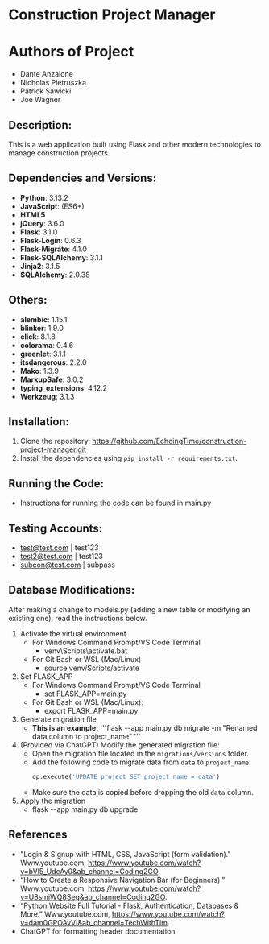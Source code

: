 # Construction Project Manager

# Authors of Project

- Dante Anzalone
- Nicholas Pietruszka
- Patrick Sawicki
- Joe Wagner

## Description:

This is a web application built using Flask and other modern technologies to manage construction projects.

## Dependencies and Versions:

- **Python**: 3.13.2
- **JavaScript**: (ES6+)
- **HTML5**
- **jQuery**: 3.6.0
- **Flask**: 3.1.0
- **Flask-Login**: 0.6.3
- **Flask-Migrate**: 4.1.0
- **Flask-SQLAlchemy**: 3.1.1
- **Jinja2**: 3.1.5
- **SQLAlchemy**: 2.0.38

## Others:

- **alembic**: 1.15.1
- **blinker**: 1.9.0
- **click**: 8.1.8
- **colorama**: 0.4.6
- **greenlet**: 3.1.1
- **itsdangerous**: 2.2.0
- **Mako**: 1.3.9
- **MarkupSafe**: 3.0.2
- **typing_extensions**: 4.12.2
- **Werkzeug**: 3.1.3

## Installation:

1. Clone the repository: https://github.com/EchoingTime/construction-project-manager.git
2. Install the dependencies using `pip install -r requirements.txt`.

## Running the Code:

- Instructions for running the code can be found in main.py

## Testing Accounts:

- test@test.com | test123
- test2@test.com | test123
- subcon@test.com | subpass

## Database Modifications:

After making a change to models.py (adding a new table or modifying an existing one), read the instructions below.

1. Activate the virtual environment
   - For Windows Command Prompt/VS Code Terminal
     - venv\Scripts\activate.bat
   - For Git Bash or WSL (Mac/Linux)
     - source venv/Scripts/activate
2. Set FLASK_APP
   - For Windows Command Prompt/VS Code Terminal
     - set FLASK_APP=main.py
   - For Git Bash or WSL (Mac/Linux):
     - export FLASK_APP=main.py
3. Generate migration file
   - **This is an example:**
     '''flask --app main.py db migrate -m "Renamed data column to project_name"
     '''
4. (Provided via ChatGPT) Modify the generated migration file:
   - Open the migration file located in the `migrations/versions` folder.
   - Add the following code to migrate data from `data` to `project_name`:
     ```python
     op.execute('UPDATE project SET project_name = data')
     ```
   - Make sure the data is copied before dropping the old `data` column.
5. Apply the migration
   - flask --app main.py db upgrade

## References

- "Login & Signup with HTML, CSS, JavaScript (form validation)." Www.youtube.com, https://www.youtube.com/watch?v=bVl5_UdcAy0&ab_channel=Coding2GO.
- “How to Create a Responsive Navigation Bar (for Beginners).” Www.youtube.com, https://www.youtube.com/watch?v=U8smiWQ8Seg&ab_channel=Coding2GO.
- “Python Website Full Tutorial - Flask, Authentication, Databases & More.” Www.youtube.com, https://www.youtube.com/watch?v=dam0GPOAvVI&ab_channel=TechWithTim.
- ChatGPT for formatting header documentation
